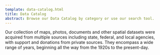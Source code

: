 ```yaml
---
template: data-catalog.html
title: Data Catalog
abstract: Browse our Data Catalog by category or use our search tool.
---
```


Our collection of maps, photos, documents and other spatial datasets were acquired from multiple sources including state, federal, and local agencies, with support and donations from private sources. They encompass a wide range of years, beginning all the way from the 1920s to the present-day.
